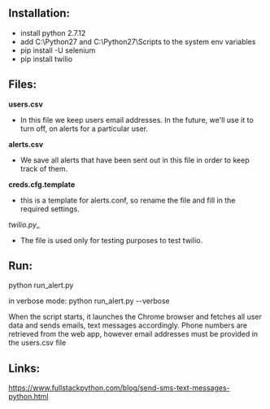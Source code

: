 ## Installation:
* install python 2.7.12
* add C:\Python27 and C:\Python27\Scripts to the system env variables
* pip install -U selenium
* pip install twilio

## Files:
__users.csv__
* In this file we keep users email addresses.
In the future, we'll use it to turn off, on alerts for a particular user.

__alerts.csv__
* We save all alerts that have been sent out in this file in order to keep
track of them.

__creds.cfg.template__
* this is a template for alerts.conf, so rename the file and fill in the required settings.

__twilio_.py__
* The file is used only for testing purposes to test twilio.

## Run:
python run_alert.py

in verbose mode:
python run_alert.py --verbose

When the script starts, it launches the Chrome browser and fetches all user data
and sends emails, text messages accordingly.
Phone numbers are retrieved from the web app, however email addresses must be
provided in the users.csv file


## Links:

https://www.fullstackpython.com/blog/send-sms-text-messages-python.html